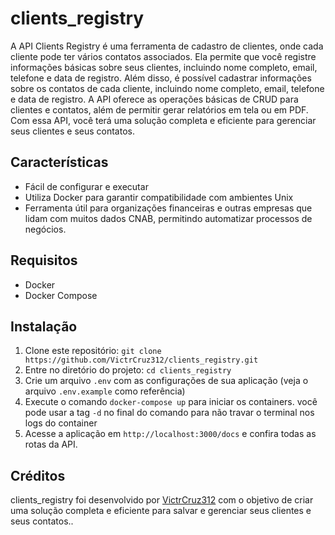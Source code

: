 # clients_registry
A API Clients Registry é uma ferramenta de cadastro de clientes, onde cada
cliente pode ter vários contatos associados. Ela permite que você registre
informações básicas sobre seus clientes, incluindo nome completo, email,
telefone e data de registro. Além disso, é possível cadastrar informações
sobre os contatos de cada cliente, incluindo nome completo, email, telefone
e data de registro. A API oferece as operações básicas de CRUD para clientes e
contatos, além de permitir gerar relatórios em tela ou em PDF. Com essa API,
você terá uma solução completa e eficiente para gerenciar seus clientes e seus contatos.

## Características
- Fácil de configurar e executar
- Utiliza Docker para garantir compatibilidade com ambientes Unix
- Ferramenta útil para organizações financeiras e outras empresas que lidam com muitos dados CNAB, permitindo automatizar processos de negócios.

## Requisitos
- Docker
- Docker Compose

## Instalação
1. Clone este repositório: `git clone https://github.com/VictrCruz312/clients_registry.git`
2. Entre no diretório do projeto: `cd clients_registry`
3. Crie um arquivo `.env` com as configurações de sua aplicação (veja o arquivo `.env.example` como referência)
4. Execute o comando `docker-compose up` para iniciar os containers. você pode usar a tag `-d` no final do comando para não travar o terminal nos logs do container
5. Acesse a aplicação em `http://localhost:3000/docs` e confira todas as rotas da API.

## Créditos
clients_registry foi desenvolvido por [VictrCruz312](https://github.com/VictrCruz312) com o objetivo de criar uma solução
completa e eficiente para salvar e gerenciar seus clientes e seus contatos..
